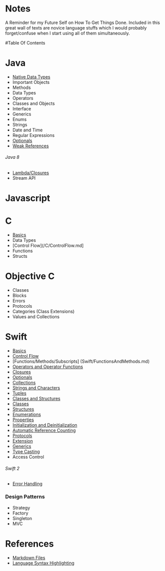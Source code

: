# Notes
A Reminder for my Future Self on How To Get Things Done. Included in this great wall of texts are novice language stuffs which I would probably forget/confuse when I start using all of them simultaneously.

#Table Of Contents

# Java
* [Native Data Types](/Java/NativeDataTypes.md)
* Important Objects
* Methods
* Data Types
* Operators
* Classes and Objects
* Interface
* Generics
* Enums
* Strings
* Date and Time
* Regular Expressions
* [Optionals](http://www.oracle.com/technetwork/articles/java/java8-optional-2175753.html)
* [Weak References](https://docs.oracle.com/javase/7/docs/api/java/lang/ref/WeakReference.html)

###### Java 8
* [Lambda/Closures](/Java/Lambda.md)
* Stream API

# Javascript

# C
* [Basics](/C/Basics.md)
* Data Types
* [Control Flow](/C/ControlFlow.md]
* Functions
* Structs

# Objective C
* Classes
* Blocks
* Errors
* Protocols
* Categories (Class Extensions)
* Values and Collections

# Swift
* [Basics](/Swift/Basics.md)
* [Control Flow](/Swift/ControlFlow.md)
* [Functions/Methods/Subscripts] (Swift/FunctionsAndMethods.md)
* [Operators and Operator Functions](/Swift/Operators.md)
* [Closures](/Swift/Closures.md)
* [Optionals](/Swift/Optionals.md)
* [Collections](/Swift/Collections.md)
* [Strings and Characters](/Swift/StringsAndCharacters.md)
* [Tuples](/Swift/Tuples.md)
* [Classes and Structures](/Swift/ClassesAndStructures.md)
* [Classes](/Swift/Classes.md)
* [Structures](/Swift/Structures.md)
* [Enumerations](/Swift/Enumerations.md)
* [Properties](/Swift/Properties.md)
* [Initialization and Deinitialization](/Swift/InitializationAndDeinitialization.md)
* [Automatic Reference Counting](/Swift/AutomaticReferenceCounting.md)
* [Protocols](/Swift/Protocols.md)
* [Extension](/Swift/Extensions.md)
* [Generics](/Swift/Generics.md)
* [Type Casting](/Swift/TypeCasting.md)
* Access Control

###### Swift 2
* [Error Handling](https://developer.apple.com/library/prerelease/ios/documentation/Swift/Conceptual/Swift_Programming_Language/ErrorHandling.html#//apple_ref/doc/uid/TP40014097-CH42-ID508)

### Design Patterns
* Strategy
* Factory
* Singleton
* MVC

# References
* [Markdown Files](https://help.github.com/articles/github-flavored-markdown/)
* [Language Syntax Highlighting](http://tinker.kotaweaver.com/blog/?p=152)




